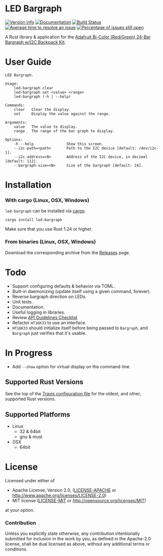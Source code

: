 # LED Bargraph

[![Version info](https://img.shields.io/crates/v/led-bargraph.svg)](https://crates.io/crates/led-bargraph)
[![Documentation](https://docs.rs/led_bargraph/badge.svg)](https://docs.rs/led_bargraph)
[![Build Status](https://travis-ci.org/jasonpeacock/led-bargraph.svg?branch=master)](https://travis-ci.org/jasonpeacock/led-bargraph)
[![Average time to resolve an issue](http://isitmaintained.com/badge/resolution/jasonpeacock/led-bargraph.svg)](http://isitmaintained.com/project/jasonpeacock/led-bargraph "Average time to resolve an issue")
[![Percentage of issues still open](http://isitmaintained.com/badge/open/jasonpeacock/led-bargraph.svg)](http://isitmaintained.com/project/jasonpeacock/led-bargraph "Percentage of issues still open")

A Rust library & application for the [Adafruit Bi-Color (Red/Green) 24-Bar Bargraph w/I2C Backpack Kit](https://www.adafruit.com/product/1721).

# User Guide

```text
LED Bargraph.

Usage:
    led-bargraph clear
    led-bargraph set <value> <range>
    led-bargraph (-h | --help)

Commands:
    clear   Clear the display.
    set     Display the value against the range.

Arguments:
    value   The value to display.
    range   The range of the bar graph to display.

Options:
    -h --help               Show this screen.
    --i2c-path=<path>       Path to the I2C device [default: /dev/i2c-1].
    --i2c-address=<N>       Address of the I2C device, in decimal [default: 112].
    --bargraph-size=<N>     Size of the bargraph [default: 24].
```

# Installation

### With cargo (Linux, OSX, Windows)

`led-bargraph` can be installed via [cargo](https://doc.rust-lang.org/cargo/):

```
cargo install led-bargraph
```

Make sure that you use Rust 1.24 or higher.

### From binaries (Linux, OSX, Windows)

Download the corresponding archive from the [Releases](https://github.com/jasonpeacock/led-bargraph/releases) page.

# Todo

* Support configuring defaults & behavior via TOML.
* Built-in daemonizing (update itself using a given command, forever).
* Reverse bargraph direction on LEDs.
* Unit tests.
* Documentation.
* Useful logging in libraries.
* Review [API Guidelines Checklist](https://rust-lang-nursery.github.io/api-guidelines/checklist.html)
* Refactor `HT16K33` to use an interface.
* `HT16K33` should initialize itself before being passed to `Bargraph`, and `Bargraph` just verifies that it's usable.

# In Progress

* Add `--show` option for virtual display on the command-line.

## Supported Rust Versions

See the top of the [Travis configuration file](.travis.yml) for the oldest, and other, supported Rust versions.

## Supported Platforms

* Linux
    * 32 & 64bit
    * gnu & musl
* OSX
    * 64bit

# License

Licensed under either of

* Apache License, Version 2.0, ([LICENSE-APACHE](LICENSE-APACHE) or http://www.apache.org/licenses/LICENSE-2.0)
* MIT license ([LICENSE-MIT](LICENSE-MIT) or http://opensource.org/licenses/MIT)

at your option.

### Contribution

Unless you explicitly state otherwise, any contribution intentionally submitted for inclusion in the work by you,
as defined in the Apache-2.0 license, shall be dual licensed as above, without any additional terms or conditions.

